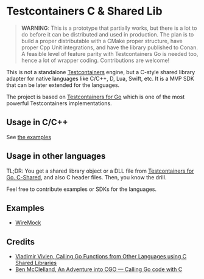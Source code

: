 # Testcontainers C & Shared Lib

> **WARNING**: This is a prototype that partially works,
> but there is a lot to do before it can be distributed
> and used in production.
> The plan is to build a proper distributable with a CMake proper structure,
> have proper Cpp Unit integrations,
> and have the library published to Conan.
> A feasible level of feature parity with Testcontainers Go is needed too,
> hence a lot of wrapper coding.
> Contributions are welcome!

This is not a standalone [Testcontainers](https://testcontainers.org/) engine,
but a C-style shared library adapter for native languages like C/C++, D, Lua, Swift, etc.
It is a MVP SDK that can be later extended for the languages.

The project is based on [Testcontainers for Go](https://golang.testcontainers.org/)
which is one of the most powerful Testcontainers implementations.

## Usage in C/C++

See [the examples](./testcontaincers-c/)

## Usage in other languages

TL;DR: You get a shared library object or a DLL file from [Testcontainers for Go. C-Shared](./testcontainers-go-c-shared/),
and also C header files. Then, you know the drill.

Feel free to contribute examples or SDKs for the languages.

## Examples

- [WireMock](./demo/wiremock/)

## Credits

- [Vladimir Vivien, Calling Go Functions from Other Languages using C Shared Libraries](https://github.com/vladimirvivien/go-cshared-examples)
- [Ben McClelland, An Adventure into CGO — Calling Go code with C](https://medium.com/@ben.mcclelland/an-adventure-into-cgo-calling-go-code-with-c-b20aa6637e75)
